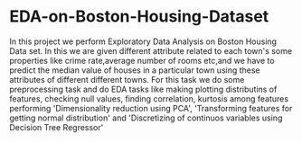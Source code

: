 # EDA-on-Boston-Housing-Dataset

In this project we perform Exploratory Data Analysis on Boston Housing Data set. In this we are given different attribute related to each town's some properties like crime rate,average number of rooms etc,and we have to predict the median value of houses in a particular town using these attributes of different different towns. For this task we do some preprocessing task and do EDA tasks like making plotting distributins of features, checking null values, finding correlation, kurtosis among features performing 'Dimensionality reduction using PCA', 'Transforming features for getting normal distribution' and 'Discretizing of continuos variables using Decision Tree Regressor' 
